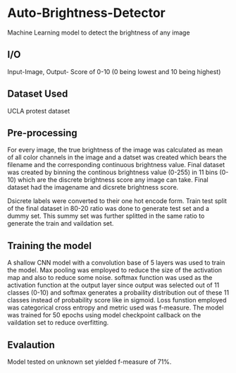 # Auto-Brightness-Detector
Machine Learning model to detect the brightness of any image
## I/O
Input-Image, Output- Score of 0-10 (0 being lowest and 10 being highest)
## Dataset Used
UCLA protest dataset
## Pre-processing
For every image, the true brightness of the image was calculated as mean of all color channels in the image and a datset was created which bears the filename and the corresponding continuous brightness value. Final dataset was created by binning the continous brightness value (0-255) in 11 bins (0-10) which are the discrete brightness score any image can take. Final dataset had the imagename and dicsrete brightness score.

Dsicrete labels were converted to their one hot encode form. Train test split of the final dataset in 80-20 ratio was done to generate test set and a dummy set. This summy set was further splitted in the same ratio to generate the train and vaildation set.
## Training the model
A shallow CNN  model with a convolution base of 5 layers was used to train the model. Max pooling was employed to reduce the size of the activation map and also to reduce some noise. softmax function was used as the activation function at the output layer since output was selected out of 11 classes (0-10) and softmax generates a probaility distribution out of these 11 classes instead of probability score like in sigmoid. Loss funstion employed was categorical cross entropy and metric used was f-measure. The model was trained for 50 epochs using model checkpoint callback on the vaildation set to reduce overfitting.
## Evalaution
Model tested on unknown set yielded f-measure of 71%.
